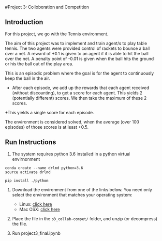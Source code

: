 #Project 3: Colloboration and Competition

## Introduction

For this project, we go with the Tennis environment.


The aim of this project was to implement and train agent/s to play table tennis. The two agents were provided control of rackets to bounce a ball over a net. A reward of +0.1 is given to an agent if it is able to hit the ball over the net. A penalty point of -0.01 is given when the ball hits the ground or his the ball out of the play area.

This is an episodic problem where the goal is for the agent to continuously keep the ball in the air.



+ After each episode, we add up the rewards that each agent received (without discounting), to get a score for each agent. This yields 2 (potentially different) scores. We then take the maximum of these 2 scores.

+This yields a single score for each episode.

The environment is considered solved, when the average (over 100 episodes) of those scores is at least +0.5.


## Run Instructions


1. The system requires python 3.6 installed in a python virtual envirnonment
```
conda create --name drlnd python=3.6
source activate drlnd

pip install ./python
```

1. Download the environment from one of the links below.  You need only select the environment that matches your operating system:
    - Linux: [click here](https://s3-us-west-1.amazonaws.com/udacity-drlnd/P3/Soccer/Soccer_Linux.zip)
    - Mac OSX: [click here](https://s3-us-west-1.amazonaws.com/udacity-drlnd/P3/Soccer/Soccer.app.zip)

2. Place the file in the `p3_collab-compet/` folder, and unzip (or decompress) the file. 


3. Run project3_final.ipynb
